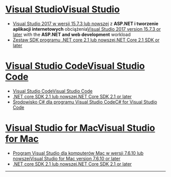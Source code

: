 # <a name="visual-studiotabvisual-studio"></a>[<span data-ttu-id="33418-101">Visual Studio</span><span class="sxs-lookup"><span data-stu-id="33418-101">Visual Studio</span></span>](#tab/visual-studio)

* <span data-ttu-id="33418-102">[Visual Studio 2017 w wersji 15.7.3 lub nowszej](https://visualstudio.microsoft.com/downloads/) z **ASP.NET i tworzenie aplikacji internetowych** obciążenia</span><span class="sxs-lookup"><span data-stu-id="33418-102">[Visual Studio 2017 version 15.7.3 or later](https://visualstudio.microsoft.com/downloads/) with the **ASP.NET and web development** workload</span></span>
* [<span data-ttu-id="33418-103">Zestaw SDK programu .NET core 2.1 lub nowszej</span><span class="sxs-lookup"><span data-stu-id="33418-103">.NET Core 2.1 SDK or later</span></span>](https://www.microsoft.com/net/download/windows)

# <a name="visual-studio-codetabvisual-studio-code"></a>[<span data-ttu-id="33418-104">Visual Studio Code</span><span class="sxs-lookup"><span data-stu-id="33418-104">Visual Studio Code</span></span>](#tab/visual-studio-code)

* [<span data-ttu-id="33418-105">Visual Studio Code</span><span class="sxs-lookup"><span data-stu-id="33418-105">Visual Studio Code</span></span>](https://code.visualstudio.com/download)
* [<span data-ttu-id="33418-106">.NET core SDK 2.1 lub nowszej</span><span class="sxs-lookup"><span data-stu-id="33418-106">.NET Core SDK 2.1 or later</span></span>](https://www.microsoft.com/net/download/all)
* [<span data-ttu-id="33418-107">Środowisko C# dla programu Visual Studio Code</span><span class="sxs-lookup"><span data-stu-id="33418-107">C# for Visual Studio Code</span></span>](https://marketplace.visualstudio.com/items?itemName=ms-vscode.csharp)

# <a name="visual-studio-for-mactabvisual-studio-mac"></a>[<span data-ttu-id="33418-108">Visual Studio for Mac</span><span class="sxs-lookup"><span data-stu-id="33418-108">Visual Studio for Mac</span></span>](#tab/visual-studio-mac)

* [<span data-ttu-id="33418-109">Program Visual Studio dla komputerów Mac w wersji 7.6.10 lub nowszej</span><span class="sxs-lookup"><span data-stu-id="33418-109">Visual Studio for Mac version 7.6.10 or later</span></span>](https://www.visualstudio.com/downloads/)
* [<span data-ttu-id="33418-110">.NET core SDK 2.1 lub nowszej</span><span class="sxs-lookup"><span data-stu-id="33418-110">.NET Core SDK 2.1 or later</span></span>](https://www.microsoft.com/net/download/all)

---
